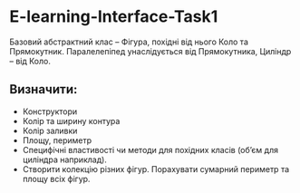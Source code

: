 # E-learning-Interface-Task1
Базовий абстрактний клас – Фігура, похідні від нього Коло та Прямокутник.
Паралелепіпед унаслідується від Прямокутника, Циліндр – від Коло. 
## Визначити:
* Конструктори
* Колір та ширину контура
* Колір заливки
* Площу, периметр
* Специфічні властивості чи методи для похідних класів (об’єм для циліндра
наприклад).
* Створити колекцію різних фігур. Порахувати сумарний периметр та площу всіх фігур.
